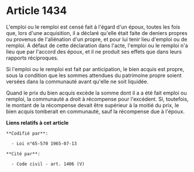 # Article 1434

L'emploi ou le remploi est censé fait à  l'égard d'un époux, toutes les fois que, lors d'une acquisition, il a déclaré
qu'elle était faite de deniers propres ou provenus de l'aliénation d'un propre, et pour lui tenir lieu d'emploi ou de
remploi. A défaut de cette déclaration dans l'acte, l'emploi ou le remploi n'a lieu que par l'accord des époux, et il ne
produit ses effets que dans leurs rapports réciproques.

Si l'emploi ou le remploi est fait par anticipation, le bien acquis est propre, sous la condition que les sommes attendues du
patrimoine propre soient versées dans la communauté avant qu'elle ne soit liquidée.

Quand le prix du bien acquis  excède la somme dont il a a été fait emploi ou remploi, la communauté a droit à récompense pour
l'excédent. Si, toutefois, le montant de la récompense devait être supérieur à la moitié du prix, le bien acquis tomberait en
communauté, sauf la récompense due à l'époux.

**Liens relatifs à cet article**

	**Codifié par**:

	  - Loi n°65-570 1965-07-13

	**Cité par**:

	  - Code civil - art. 1406 (V)

